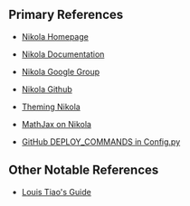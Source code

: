 <!--
.. title: Helpful Links on Nikola
.. slug: nikola
.. date: 2016-08-12 10:31:52 UTC+08:00
.. tags: helpful-links, Nikola
.. category:
.. link:
.. description:
.. type: text
-->

## Primary References ##
- [Nikola Homepage][4c8cd0ba]
- [Nikola Documentation][b8941b17]
- [Nikola Google Group][ee788dbf]
- [Nikola Github][2120f6f0]
- [Theming Nikola][f28906fc]
- [MathJax on Nikola][c0a43a71]
- [GitHub DEPLOY_COMMANDS in Config.py][65e057f7]

  [4c8cd0ba]: https://getnikola.com/ "Nikola Homepage"
  [b8941b17]: http://nikola.readthedocs.io/en/latest/ "Nikola Documentation"
  [ee788dbf]: https://groups.google.com/forum/#!forum/nikola-discuss "Nikola Google Group"
  [2120f6f0]: https://github.com/getnikola/nikola "Nikola Github"
  [f28906fc]: http://nikola.readthedocs.io/en/latest/creating-a-theme/ "Theming Nikola"
  [c0a43a71]: http://nikola.readthedocs.io/en/latest/manual/#math "MathJax on Nikola"
  [65e057f7]: http://sampathweb.com/posts/blogging-made-easy.html "GitHub DEPLOY_COMMANDS in Config.py"

## Other Notable References ##
- [Louis Tiao's Guide][1ffcfa86]


  [1ffcfa86]: http://louistiao.me/posts/how-i-customized-my-nikola-powered-site/ "Louis Tiao's Guide"
